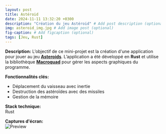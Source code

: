 ```yaml
---
layout: post
title: Astéroid
date: 2024-11-11 13:32:20 +0300
description: "Création du jeu Astéroid" # Add post description (optional)
img: asteroid_img.jpg # Add image post (optional)
fig-caption: # Add figcaption (optional)
tags: [Jeu, Rust]
---
```



**Description:** L’objectif de ce mini-projet est la création d'une application pour jouer au jeu [**Asteroids**](https://fr.wikipedia.org/wiki/Asteroids). L’application a été développé en **Rust** et utilise la bibliothèque [**Macroquad**](https://macroquad.rs/) pour gérer les aspects graphiques du programme.

**Fonctionnalités clés:**
- Déplacement du vaisseau avec inertie
- Destruction des astéroïdes avec des missiles
- Gestion de la mémoire

**Stack technique:**  
 Rust

**Captures d'écran:**  
![Preview](lien-vers-image)

